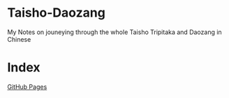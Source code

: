 # Taisho-Daozang
My Notes on jouneying through the whole Taisho Tripitaka and Daozang in Chinese 

# Index
[GitHub Pages](https://pages.github.com/)

